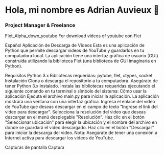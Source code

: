 # Hola, mi nombre es Adrian Auvieux 👋
### Project Manager & Freelance 

Flet_Alpha_down_youtube
For download videos of youtube con Flet

Español
Aplicación de Descarga de Videos
Esta es una aplicación de Python que permite descargar videos de YouTube y guardarlos en tu computadora local. La aplicación tiene una interfaz gráfica de usuario (GUI) construida utilizando la biblioteca Flet (una biblioteca de GUI imaginaria en Python).

Requisitos
Python 3.x
Bibliotecas requeridas: pytube, flet, ctypes, socket
Instalación
Clona o descarga el repositorio a tu computadora.
Asegúrate de tener Python 3.x instalado.
Instala las bibliotecas requeridas ejecutando el siguiente comando en tu terminal o símbolo del sistema:
Cómo usar la aplicación
Ejecuta el archivo main.py para iniciar la aplicación.
La aplicación mostrará una ventana con una interfaz gráfica.
Ingresa el enlace del video de YouTube que deseas descargar en el campo de texto "Ingrese el link del video para descargar".
Selecciona la resolución del video que deseas descargar en el menú desplegable "Resolución".
Haz clic en el botón "Seleccionar ubicación" para elegir la ubicación y el nombre del archivo en donde se guardará el video descargado.
Haz clic en el botón "Descargar" para iniciar la descarga del video.
Nota: Asegúrate de tener una conexión a Internet activa para descargar los videos de YouTube.

Capturas de pantalla
Captura
